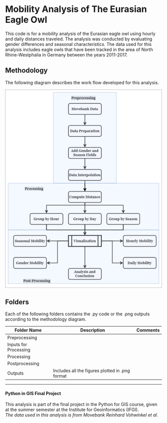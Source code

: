 # Mobility Analysis of The Eurasian Eagle Owl 

This code is for a mobility analysis of the Eurasian eagle owl using hourly and daily distances traveled. 
The analysis was conducted by evaluating gender differences and seasonal characteristics. 
The data used for this analysis includes eagle owls that have been tracked in the area of North Rhine-Westphalia in Germany between the years 2011-2017. 

## Methodology

The following diagram describes the work flow developed for this analysis.

![Methodology Diagram](https://github.com/Einavg7/PIG_FinalProject/blob/master/Method_PIG.png?raw=true)

## Folders

Each of the following folders contains the .py code or the .png outputs according to the methodology diagram. 

| Folder Name           | Description   | Comments  |
| -------------         |-------------  | ------    |
| Preprocessing         |               |      |
| Inputs for Processing |               |       |
| Processing            |               |        |
| Postprocessing        |               |           |
| Outputs               |   Includes all the figures plotted in .png format            |           |



---
#### Python in GIS Final Project
This analysis is part of the final project in the Python for GIS course, given at the summer semester at the Institute for Geoinformatics (IFGI).  
*The data used in this analysis is from Movebank Reinhard Vohwinkel et al.*
